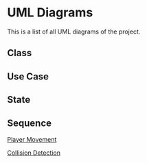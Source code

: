 # UML Diagrams
This is a list of all UML diagrams of the project.
## Class

## Use Case

## State

## Sequence
[Player Movement](https://github.com/JQBNguyen/CS151-Slime_Time/blob/main/diagrams/PlayerMovement_Sequence.drawio)

[Collision Detection](https://github.com/JQBNguyen/CS151-Slime_Time/blob/main/diagrams/Collision_Detection.drawio)
